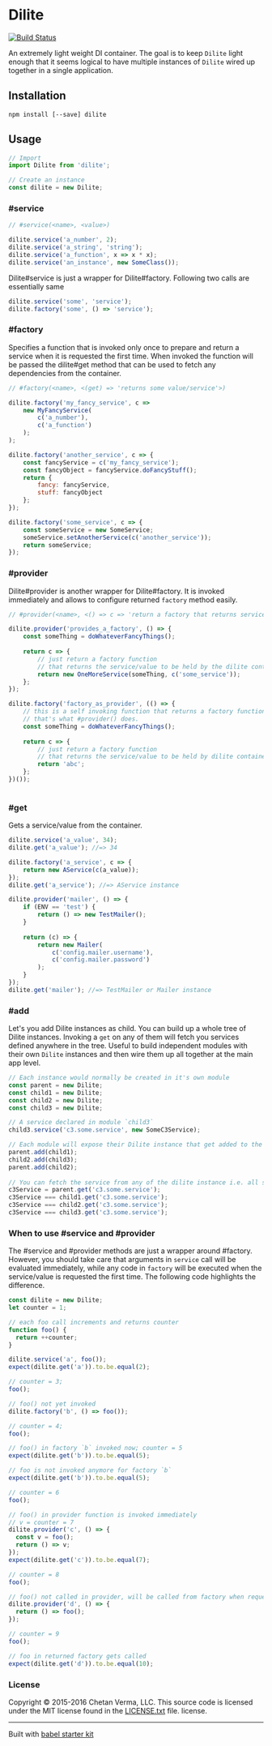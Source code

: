 # Dilite

[![Build Status](https://travis-ci.org/chetanism/dilite.png)](https://travis-ci.org/chetanism/dilite)

An extremely light weight DI container. The goal is to keep `Dilite` light enough that it seems logical to have multiple instances of `Dilite` wired up together in a single application.

## Installation
```shell
npm install [--save] dilite
```

## Usage

```javascript
// Import
import Dilite from 'dilite';

// Create an instance
const dilite = new Dilite;
```

### #service
```javascript
// #service(<name>, <value>)

dilite.service('a_number', 2);
dilite.service('a_string', 'string');
dilite.service('a_function', x => x * x);
dilite.service('an_instance', new SomeClass());
```
Dilite#service is just a wrapper for Dilite#factory. Following two calls are essentially same
```javascript
dilite.service('some', 'service');
dilite.factory('some', () => 'service');
```

### #factory
Specifies a function that is invoked only once to prepare and return a service when it is requested the first time. When invoked the function will be passed the dilite#get method that can be used to fetch any dependencies from the container.
```javascript
// #factory(<name>, <(get) => 'returns some value/service'>)

dilite.factory('my_fancy_service', c => 
    new MyFancyService(
        c('a_number'),
        c('a_function')
    );  
);

dilite.factory('another_service', c => {
    const fancyService = c('my_fancy_service');
    const fancyObject = fancyService.doFancyStuff();
    return {
        fancy: fancyService,
        stuff: fancyObject
    };
});

dilite.factory('some_service', c => {
    const someService = new SomeService;
    someService.setAnotherService(c('another_service'));
    return someService;
});
```

### #provider
Dilite#provider is another wrapper for Dilite#factory. It is invoked immediately and allows to configure returned `factory` method easily.
```javascript
// #provider(<name>, <() => c => 'return a factory that returns service/value')

dilite.provider('provides_a_factory', () => {
    const someThing = doWhateverFancyThings();
    
    return c => {
        // just return a factory function
        // that returns the service/value to be held by the dilite container
        return new OneMoreService(someThing, c('some_service'));
    };
});

dilite.factory('factory_as_provider', (() => {
    // this is a self invoking function that returns a factory function
    // that's what #provider() does.
    const someThing = doWhateverFancyThings();
    
    return c => {
        // just return a factory function
        // that returns the service/value to be held by dilite container
        return 'abc';
    };
})());
 
```

### #get
Gets a service/value from the container.
```javascript
dilite.service('a_value', 34);
dilite.get('a_value'); //=> 34

dilite.factory('a_service', c => {
    return new AService(c(a_value));
});
dilite.get('a_service'); //=> AService instance

dilite.provider('mailer', () => {
    if (ENV == 'test') {
        return () => new TestMailer();
    }
    
    return (c) => {
        return new Mailer(
            c('config.mailer.username'),
            c('config.mailer.password')
        );
    }
});
dilite.get('mailer'); //=> TestMailer or Mailer instance
```

### #add
Let's you add Dilite instances as child. You can build up a whole tree of Dilite instances. Invoking a `get` on any of them will fetch you services defined anywhere in the tree.
Useful to build independent modules with their own `Dilite` instances and then wire them up all together at the main app level.
```javascript
// Each instance would normally be created in it's own module
const parent = new Dilite;
const child1 = new Dilite;
const child2 = new Dilite;
const child3 = new Dilite;

// A service declared in module `child3`
child3.service('c3.some.service', new SomeC3Service);

// Each module will expose their Dilite instance that get added to the parent module
parent.add(child1);
child2.add(child3);
parent.add(child2);
    
// You can fetch the service from any of the dilite instance i.e. all services from all modules are available to each module.
c3Service = parent.get('c3.some.service');
c3Service === child1.get('c3.some.service');
c3Service === child2.get('c3.some.service');
c3Service === child3.get('c3.some.service');
```

### When to use #service and #provider
The #service and #provider methods are just a wrapper around #factory. However, you should take care that arguments in `service` call will be evaluated immediately, while any code in `factory` will be executed when the service/value is requested the first time.
The following code highlights the difference.
```javascript
const dilite = new Dilite;
let counter = 1;

// each foo call increments and returns counter
function foo() {
  return ++counter;
}

dilite.service('a', foo());
expect(dilite.get('a')).to.be.equal(2);

// counter = 3;
foo();

// foo() not yet invoked
dilite.factory('b', () => foo());

// counter = 4;
foo();

// foo() in factory `b` invoked now; counter = 5
expect(dilite.get('b')).to.be.equal(5);

// foo is not invoked anymore for factory `b`
expect(dilite.get('b')).to.be.equal(5);

// counter = 6
foo();

// foo() in provider function is invoked immediately
// v = counter = 7
dilite.provider('c', () => {
  const v = foo();
  return () => v;
});
expect(dilite.get('c')).to.be.equal(7);

// counter = 8
foo();

// foo() not called in provider, will be called from factory when requested first time
dilite.provider('d', () => {
  return () => foo();
});

// counter = 9
foo();

// foo in returned factory gets called
expect(dilite.get('d')).to.be.equal(10);
```

### License

Copyright © 2015-2016 Chetan Verma, LLC. This source code is licensed under the MIT license found in
the [LICENSE.txt](https://github.com/chetanism/dilite/blob/master/LICENSE.txt) file.
license.

---
Built with [babel starter kit](https://github.com/kriasoft/babel-starter-kit)